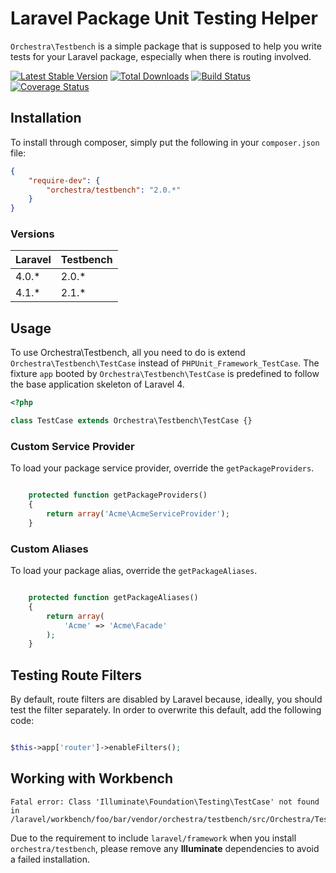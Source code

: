 Laravel Package Unit Testing Helper
==============

`Orchestra\Testbench` is a simple package that is supposed to help you write tests for your Laravel package, especially when there is routing involved.

[![Latest Stable Version](https://poser.pugx.org/orchestra/testbench/v/stable.png)](https://packagist.org/packages/orchestra/testbench) 
[![Total Downloads](https://poser.pugx.org/orchestra/testbench/downloads.png)](https://packagist.org/packages/orchestra/testbench) 
[![Build Status](https://travis-ci.org/orchestral/testbench.png?branch=master)](https://travis-ci.org/orchestral/testbench) 
[![Coverage Status](https://coveralls.io/repos/orchestral/testbench/badge.png?branch=master)](https://coveralls.io/r/orchestral/testbench?branch=master)

## Installation

To install through composer, simply put the following in your `composer.json` file:

```json
{
	"require-dev": {
		"orchestra/testbench": "2.0.*"
	}
}
```

### Versions

 Laravel  | Testbench
:---------|:----------
 4.0.*    | 2.0.*
 4.1.*    | 2.1.*

## Usage

To use Orchestra\Testbench, all you need to do is extend `Orchestra\Testbench\TestCase` instead of `PHPUnit_Framework_TestCase`. The fixture `app` booted by `Orchestra\Testbench\TestCase` is predefined to follow the base application skeleton of Laravel 4.

```php
<?php

class TestCase extends Orchestra\Testbench\TestCase {}

```

### Custom Service Provider

To load your package service provider, override the `getPackageProviders`.

```php

	protected function getPackageProviders()
	{
		return array('Acme\AcmeServiceProvider');
	}
```

### Custom Aliases

To load your package alias, override the `getPackageAliases`.

```php

	protected function getPackageAliases()
	{
		return array(
			'Acme' => 'Acme\Facade'
		);
	}
```

## Testing Route Filters

By default, route filters are disabled by Laravel because, ideally, you should test the filter separately. In order to overwrite this default, add the following code:

```php

$this->app['router']->enableFilters();
```

## Working with Workbench

	Fatal error: Class 'Illuminate\Foundation\Testing\TestCase' not found in /laravel/workbench/foo/bar/vendor/orchestra/testbench/src/Orchestra/Testbench/TestCase.php

Due to the requirement to include `laravel/framework` when you install `orchestra/testbench`, please remove any **Illuminate** dependencies to avoid a failed installation.
